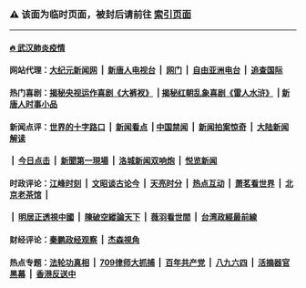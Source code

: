 ### ⚠️ 该面为临时页面，被封后请前往 [索引页面](../link4.md)

---

#### [🔥 武汉肺炎疫情](http://159.65.109.166:10000/videos/corona/)

#### 网站代理：[大纪元新闻网](http://159.65.109.166:10080/gb/) &nbsp;|&nbsp; [新唐人电视台](http://159.65.109.166:8808/gb/) &nbsp;|&nbsp; [网门](http://159.65.109.166:11000/) &nbsp;|&nbsp; [自由亚洲电台](http://159.65.109.166:9800/mandarin/) &nbsp;|&nbsp; [追查国际](http://159.65.109.166:10010/)

#### 热门喜剧：[揭秘央视运作喜剧《大裤衩》](http://159.65.109.166:10000/videos/res/big-shorts/) &nbsp;|&nbsp;[揭秘红朝乱象喜剧《雷人水浒》](http://159.65.109.166:10000/videos/res/OutlawsOfMarsh/) &nbsp;|&nbsp;[新唐人时事小品](http://159.65.109.166:10000/videos/res/comedy/)

#### 新闻点评：[世界的十字路口](http://159.65.109.166/tanghao/) &nbsp;|&nbsp; [新闻看点](http://159.65.109.166/news-insight/) &nbsp;|&nbsp;[中国禁闻](http://159.65.109.166/ntdtv-news/) &nbsp;|&nbsp; [新闻拍案惊奇](http://159.65.109.166/dayu/) &nbsp;|&nbsp; [大陆新闻解读](http://159.65.109.166/ntdtv-comedy/)
####   &nbsp;|&nbsp;  [今日点击](http://159.65.109.166/news-click/)  &nbsp;|&nbsp; [新聞第一現場](http://159.65.109.166/primary-scene/) &nbsp;|&nbsp; [洛城新闻双响炮](http://159.65.109.166/la-news/) &nbsp;|&nbsp; [悦览新闻](http://159.65.109.166/dingyue/)

#### 时政评论：[江峰时刻](http://159.65.109.166/today-in-history/) &nbsp;|&nbsp; [文昭谈古论今](http://159.65.109.166/wenzhao/) &nbsp;|&nbsp; [天亮时分](http://159.65.109.166/tianliang/) &nbsp;|&nbsp; [热点互动](http://159.65.109.166/ntdtv-rdhd/) &nbsp;|&nbsp; [萧茗看世界](http://159.65.109.166/simonegao/) &nbsp;|&nbsp; [北京老茶馆](http://159.65.109.166/teahouse/)  &nbsp;|&nbsp;  
####   &nbsp;|&nbsp;  [明居正透視中國](http://159.65.109.166/decoding-china/)  &nbsp;|&nbsp; [陳破空縱論天下](http://159.65.109.166/pokong/)  &nbsp;|&nbsp; [薇羽看世間](http://159.65.109.166/weiyu/)  &nbsp;|&nbsp; [台湾政經最前線](http://159.65.109.166/taiwan/)   

#### 财经评论：[秦鹏政经观察](http://159.65.109.166/qinpeng/) &nbsp;|&nbsp; [杰森視角 ](http://159.65.109.166/jason/)

#### 热点专题：[法轮功真相](http://159.65.109.166:10000/videos/truth.html) &nbsp;|&nbsp; [709律师大抓捕](http://159.65.109.166:10000/videos/709/) &nbsp;|&nbsp; [百年共产党](http://159.65.109.166:10000/videos/ccp.html) &nbsp;|&nbsp; [八九六四](http://159.65.109.166:10000/videos/88/)  &nbsp;|&nbsp; [活摘器官黑幕](http://159.65.109.166:10000/videos/res/Organs/)  &nbsp;|&nbsp; [香港反送中](http://159.65.109.166:10000/videos/res/hk/) 

<img src='http://gfw-breaker.win/link4.md' width='0px' height='0px'/>

